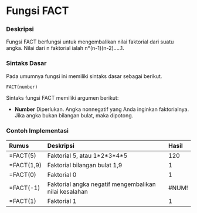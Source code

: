 # Fungsi FACT

### Deskripsi

Fungsi FACT berfungsi untuk mengembalikan nilai faktorial dari suatu angka. Nilai dari n faktorial ialah n\*\(n-1\)\(n-2\).....1.

### Sintaks Dasar

Pada umumnya fungsi ini memiliki sintaks dasar sebagai berikut.

```text
FACT(number)
```

Sintaks fungsi FACT memiliki argumen berikut:

* **Number**    Diperlukan. Angka nonnegatif yang Anda inginkan faktorialnya. Jika angka bukan bilangan bulat, maka dipotong.

### Contoh Implementasi

| **Rumus** | **Deskripsi** | **Hasil** |
| :--- | :--- | :--- |
| =FACT\(5\) | Faktorial 5, atau 1\*2\*3\*4\*5 | 120 |
| =FACT\(1,9\) | Faktorial bilangan bulat 1,9 | 1 |
| =FACT\(0\) | Faktorial 0 | 1 |
| =FACT\(-1\) | Faktorial angka negatif mengembalikan nilai kesalahan | \#NUM! |
| =FACT\(1\) | Faktorial 1 | 1 |



